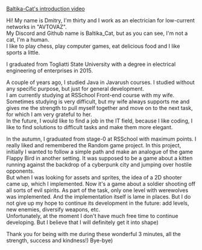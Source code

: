 [Baltika-Cat's introduction video](https://youtu.be/TYgSKXx_Bww)

Hi! My name is Dmitry, I'm thirty and I work as an electrician for low-current networks in "AVTOVAZ".<br>My Discord and Github name is Baltika_Cat, but as you can see, I'm not a cat, I'm a human.<br>I like to play chess, play computer games, eat delicious food and I like sports a little.

I graduated from Togliatti State University with a degree in electrical engineering of enterprises in 2015.

A couple of years ago, I studied Java in Javarush courses. I studied without any specific purpose, but just for general development.<br>
I am currently studying at RSSchool Front-end course with my wife.
Sometimes studying is very difficult, but my wife always supports me and gives me the strength to pull myself together and move on to the next task, for which I am very grateful to her.<br>
In the future, I would like to find a job in the IT field, because I like coding, I like to find solutions to difficult tasks and make them more elegant.

In the autumn, I graduated from stage-0 at RSSchool with maximum points. I really liked and remembered the Random game project. In this project, initially I wanted to follow a simple path and make an analogue of the game Flappy Bird in another setting. It was supposed to be a game about a kitten running against the backdrop of a cyberpunk city and jumping over hostile opponents.<br>
But when I was looking for assets and sprites, the idea of a 2D shooter came up, which I implemented. Now it's a game about a soldier shooting off all sorts of evil spirits. As part of the task, only one level with werewolves was implemented. And the implementation itself is lame in places. But I do not give up my hope to continue its development in the future: add levels, new enemies, diversify weapons, etc.<br>
Unfortunately, at the moment I don't have much free time to continue developing.
But I believe that I will definitely get it into shape)

Thank you for being with me during these wonderful 3 minutes, all the strength, success and kindness!) Bye-bye)

